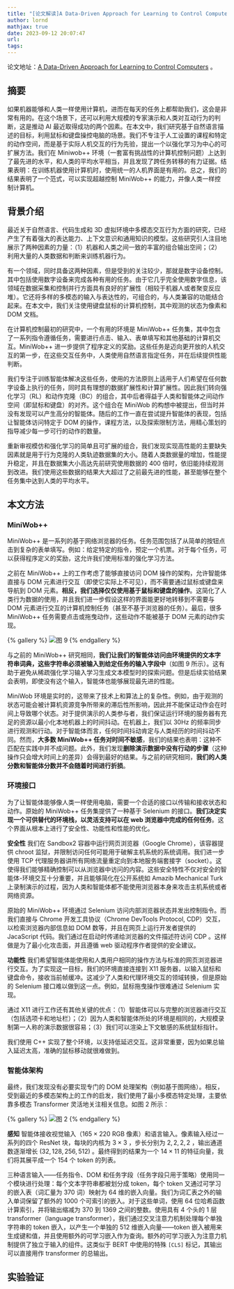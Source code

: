 ```yaml
---
title: "[论文解读]A Data-Driven Approach for Learning to Control Computers"
author: lornd
mathjax: true
date: 2023-09-12 20:07:47
url:
tags:
---
```


论文地址：[A Data-Driven Approach for Learning to Control Computers](https://arxiv.org/abs/2202.08137v1) 。

## 摘要

如果机器能够和人类一样使用计算机，进而在每天的任务上都帮助我们，这会是非常有用的。在这个场景下，还可以利用大规模的专家演示和人类对互动行为的判断，这是推动 AI 最近取得成功的两个因素。在本文中，我们研究基于自然语言描述的目标，利用鼠标和键盘操控电脑的场景。我们不专注于人工设置的课程和特定的动作空间，而是基于实际人机交互的行为先验，提出一个以强化学习为中心的可扩展方法。我们在 Miniwob++ 环境（一套富有挑战性的计算机控制问题）上达到了最先进的水平，和人类的平均水平相当，并且发现了跨任务转移的有力证据。结果表明：在训练机器使用计算机时，使用统一的人机界面是有用的。总之，我们的结果表明了一个范式，可以实现超越控制 MiniWob++ 的能力，并像人类一样控制计算机。

## 背景介绍

最近关于自然语言、代码生成和 3D 虚拟环境中多模态交互行为方面的研究，已经产生了有着强大的表达能力、上下文意识和通用知识的模型。这些研究引人注目地展示了两种因素的力量：（1）机器和人类之间一致的丰富的组合输出空间；（2）利用大量的人类数据和判断来训练机器行为。

有一个领域，同时具备这两种因素，但是受到的关注较少，那就是数字设备控制。其中包括使用数字设备来完成各种有用的任务。由于它几乎完全使用数字信息，该领域在数据采集和控制并行方面具有良好的扩展性（相较于机器人或者聚变反应堆）。它还将多样的多模态的输入与表达性的，可组合的，与人类兼容的功能结合起来。在本文中，我们关注使用键盘鼠标的计算机控制，其中观测的状态为像素和 DOM 文档。

在计算机控制最初的研究中，一个有用的环境是 MiniWob++ 任务集，其中包含了一系列指令遵循任务，需要进行点击、输入、表单填写和其他基础的计算机交互。MiniWob++ 进一步提供了程序定义的奖励。这些任务是迈向更开放的人机交互的第一步，在这些交互任务中，人类使用自然语言指定任务，并在后续提供性能判断。

我们专注于训练智能体解决这些任务，使用的方法原则上适用于人们希望在任何数字设备上执行的任务，同时具有理想的数据扩展性和计算扩展性。因此我们转向强化学习（RL）和动作克隆（BC）的组合，其中后者得益于人类和智能体之间动作空间（即鼠标和键盘）的对齐。这个组合在 MiniWob 的构想中被提出，但当时并没有发现可以产生高分的智能体。随后的工作一直在尝试提升智能体的表现，包括让智能体访问特定于 DOM 的操作，课程方法，以及探索限制方法，用精心策划的指导减少每一步可行的动作的数量。

重新审视模仿和强化学习的简单且可扩展的组合，我们发现实现高性能的主要缺失因素就是用于行为克隆的人类轨迹数据集的大小。随着人类数据量的增加，性能提升稳定，并且在数据集大小高达先前研究使用数据的 400 倍时，依旧能持续观测到改进。我们使用这些数据的结果大大超过了之前最先进的性能，甚至能够在整个任务集中达到人类的平均水平。

## 本文方法

### MiniWob++

MiniWob++ 是一系列的基于网络浏览器的任务。任务范围包括了从简单的按钮点击到复杂的表单填写。例如：给定特定的指令，预定一个机票。对于每个任务，可以获得程序定义的奖励，这允许我们使用标准的强化学习方法。

之前在 MiniWob++ 上的工作考虑了能够直接访问 DOM 操作的架构，允许智能体直接与 DOM 元素进行交互（即使它实际上不可见），而不需要通过鼠标或键盘来导航到 DOM 元素。**相反，我们选择仅仅使用基于鼠标和键盘的操作**。这简化了人类行为数据的使用，并且我们进一步假设这样的界面能更好地转移到不需要与 DOM 元素进行交互的计算机控制任务（甚至不基于浏览器的任务）。最后，很多 MiniWob++ 任务需要点击或拖曳动作，这些动作不能被基于 DOM 元素的动作实现。

{% gallery %}
![图 9](/images/dda/fig9.png)
{% endgallery %}

与之前的 MiniWob++ 研究相同，**我们让我们的智能体访问由环境提供的文本字符串词典，这些字符串必须被输入到给定任务的输入字段中**（如图 9 所示）。这有助于避免从稀疏强化学习输入学习生成文本模型时的探索问题。但是后续实验结果会表明，即使没有这个输入，智能体也能够展现最先进的性能。

MiniWob 环境是实时的，这带来了技术上和算法上的复杂性。例如，由于观测的状态可能会被计算机资源竞争所带来的滞后性所影响，因此并不能保证动作会在时间上导致哪个状态。对于提供演示的人类参与者，我们保证运行环境的服务器有充足的资源以最小化本地机器上的时间抖动。在机器上，我们以 30Hz 的频率同步进行观测和行动。对于智能体而言，任何时间抖动肯定与人类经历的时间抖动不同。然而，**大多数 MiniWob++ 任务对时间不敏感**，我们的结果也表明：这种不匹配在实践中并不成问题。此外，我们发现**删除演示数据中没有行动的步骤**（这种操作只会增大时间上的差异）会得到最好的结果。与之前的研究相同，**我们的人类分数和智能体分数并不会随着时间进行折损**。

### 环境接口

为了让智能体能够像人类一样使用电脑，需要一个合适的接口以传输和接收状态和动作。原始的 MiniWob++ 任务集提供了一种基于 Selenium 的接口。**我们决定实现一个可供替代的环境栈，以灵活支持可以在 web 浏览器中完成的任何任务**。这个界面从根本上进行了安全性、功能性和性能的优化。

**安全性** 我们在 Sandbox2 容器中运行网页浏览器（Google Chrome），该容器提供 chroot 监狱，并限制访问任何可能用于破解主机系统的系统调用。我们进一步使用 TCP 代理服务器讲所有网络流量重定向到本地服务端套接字（socket）。这使得我们能够精确控制可以从浏览器中访问的内容。这些安全特性不仅对安全的智能体-环境交互十分重要，并且能够简化在公开系统如 Amazib Mechanical Turk 上录制演示的过程，因为人类和智能体都不能使用浏览器本身来攻击主机系统或者网络资源。

原始的 MiniWob++ 环境通过 Selenium 访问内部浏览器状态并发出控制指令。而我们直接与 Chrome 开发工具协议（Chrome DevTools Protocol, CDP）交互，以检索浏览器内部信息如 DOM 数等，并且在网页上运行开发者提供的 JacaScript 代码。我们通过在启动时传递给浏览器的文件描述符访问 CDP 。这样做是为了最小化攻击面，并且遵循 web 驱动程序作者提供的安全建议。

**功能性** 我们希望智能体能使用和人类用户相同的操作方法与标准的网页浏览器进行交互。为了实现这一目标，我们的环境直接连接到 X11 服务器，以输入鼠标和键盘命令，接收当前帧缓冲。这减少了人类和代理环境交互的领域转换，但是原始的 Selenium 接口难以做到这一点。例如，鼠标拖曳操作很难通过 Selenium 实现。

通过 X11 进行工作还有其他关键的优点：（1）智能体可以与完整的浏览器进行交互（包括选项卡和地址栏）；（2）因为人类和智能体所处的环境是相同的，大规模录制第一人称的演示数据很容易；（3）我们可以渲染上下文敏感的系统鼠标指针。

我们使用 C++ 实现了整个环境，以支持低延迟交互。这非常重要，因为如果总输入延迟太高，准确的鼠标移动就很难做到。

### 智能体架构

最终，我们发现没有必要实现专门的 DOM 处理架构（例如基于图网络）。相反，受到最近的多模态架构上的工作的启发，我们使用了最小多模态特定处理，主要依靠多模态 Transformer 灵活地关注相关信息。如图 2 所示：

{% gallery %}
![图 2](/images/dda/fig2.png)
{% endgallery %}

**感知** 智能体接收视觉输入（$165 \times 220$ RGB 像素）和语言输入。像素输入经过一系列的四个 ResNet 块，每块的内核为 $3\times 3$ ，步长分别为 $2, 2, 2, 2$ ，输出通道数逐渐增长 $(32, 128, 256, 512)$ 。最终得到的结果为一个 $14\times 11$ 的特征向量，我们将其展平成一个 $154$ 个 token 的列表。

三种语言输入——任务指令、DOM 和任务字段（任务字段只用于策略）使用同一个模块进行处理：每个文本字符串都被划分成 token，每个 token 又通过可学习的嵌入表（词汇量为 370 词）映射为 64 维的嵌入向量。我们为词汇表之外的输入单词保留了额外的 1000 个可索引的嵌入。对于这些单词，使用 64 位哈希函数计算索引，并将输出缩减为 370 到 1369 之间的整数。使用具有 4 个头的 1 层 transformer（language transformer），我们通过交叉注意力机制处理每个单独字符串的 token 嵌入，以产生一个单独的 512 维嵌入向量——token 嵌入被用来生成键和值，并且使用额外的可学习嵌入作为查询。额外的可学习嵌入为注意力机制提供了独立于输入的组件。这类似于 BERT 中使用的特殊 `[CLS]` 标记，其输出可以直接用作 transformer 的总输出。

## 实验验证
